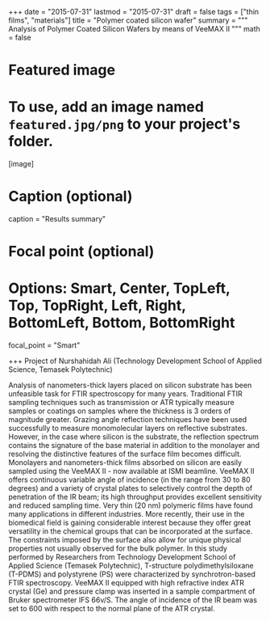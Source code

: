 +++
date = "2015-07-31"
lastmod = "2015-07-31"
draft = false
tags = ["thin films", "materials"]
title = "Polymer coated silicon wafer"
summary = """ Analysis of Polymer Coated Silicon Wafers by means of VeeMAX II
"""
math = false

# Featured image
# To use, add an image named `featured.jpg/png` to your project's folder. 
[image]
  # Caption (optional)
  caption = "Results summary"
  
  # Focal point (optional)
  # Options: Smart, Center, TopLeft, Top, TopRight, Left, Right, BottomLeft, Bottom, BottomRight
  focal_point = "Smart"

+++
Project of Nurshahidah Ali (Technology Development School of Applied Science, Temasek Polytechnic)

Analysis of nanometers-thick layers placed on silicon substrate has been unfeasible task for FTIR spectroscopy for many years. Traditional FTIR sampling techniques such as transmission or ATR typically measure samples or coatings on samples where the thickness is 3 orders of magnitude greater. Grazing angle reflection techniques have been used successfully to measure monomolecular layers on reflective substrates. However, in the case where silicon is the substrate, the reflection spectrum contains the signature of the base material in addition to the monolayer and resolving the distinctive features of the surface film becomes difficult. Monolayers and nanometers-thick films absorbed on silicon are easily sampled using the VeeMAX II - now available at ISMI beamline. VeeMAX II offers continuous variable angle of incidence (in the range from 30 to 80 degrees) and a variety of crystal plates to selectively control the depth of penetration of the IR beam; its high throughput provides excellent sensitivity and reduced sampling time.
Very thin (20 nm) polymeric films have found many applications in different industries. More recently, their use in the biomedical field is gaining considerable interest because they offer great versatility in the chemical groups that can be incorporated at the surface. The constraints imposed by the surface also allow for unique physical properties not usually observed for the bulk polymer. In this study performed by Researchers from Technology Development School of Applied Science (Temasek Polytechnic), T-structure polydimethylsiloxane (T-PDMS) and polystyrene (PS) were characterized by synchrotron-based FTIR spectroscopy. VeeMAX II equipped with high refractive index ATR crystal (Ge) and pressure clamp was inserted in a sample compartment of Bruker spectrometer IFS 66v/S. The angle of incidence of the IR beam was set to 600 with respect to the normal plane of the ATR crystal.
